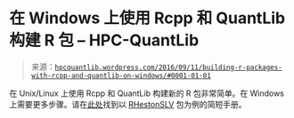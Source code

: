 <!--yml

category: 未分类

date: 2024-05-17 23:27:45

-->

# 在 Windows 上使用 Rcpp 和 QuantLib 构建 R 包 – HPC-QuantLib

> 来源：[`hpcquantlib.wordpress.com/2016/09/11/building-r-packages-with-rcpp-and-quantlib-on-windows/#0001-01-01`](https://hpcquantlib.wordpress.com/2016/09/11/building-r-packages-with-rcpp-and-quantlib-on-windows/#0001-01-01)

在 Unix/Linux 上使用 Rcpp 和 QuantLib 构建新的 R 包非常简单。在 Windows 上需要更多步骤。请在[此处](https://github.com/klausspanderen/RHestonSLV/blob/master/readme.win)找到以 [RHestonSLV](https://hpcquantlib.wordpress.com/2016/05/26/rfinance-2016/) 包为例的简短手册。
